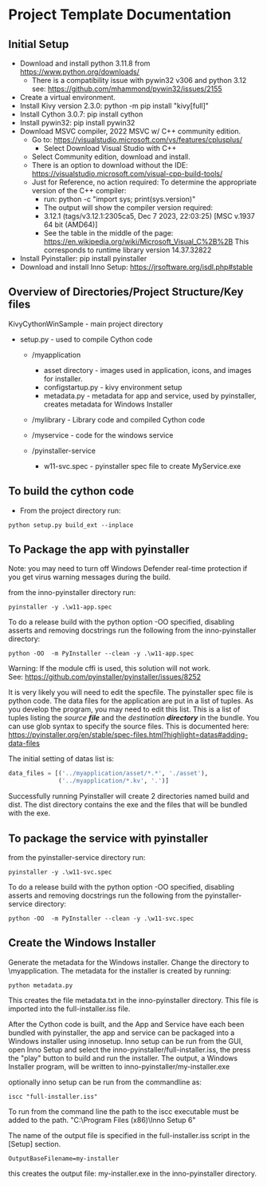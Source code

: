 # Project Template Documentation
## Initial Setup

* Download and install python 3.11.8 from https://www.python.org/downloads/
  * There is a compatibility issue with pywin32 v306 and python 3.12 see: https://github.com/mhammond/pywin32/issues/2155
* Create a virtual environment.
* Install Kivy version 2.3.0: python -m pip install "kivy[full]"
* Install Cython 3.0.7: pip install cython
* Install pywin32: pip install pywin32
* Download MSVC compiler, 2022 MSVC w/ C++ community edition.
    - Go to: https://visualstudio.microsoft.com/vs/features/cplusplus/
        - Select Download Visual Studio with C++
    - Select Community edition, download and install.
    - There is an option to download without the IDE:  https://visualstudio.microsoft.com/visual-cpp-build-tools/
    - Just for Reference, no action required: To determine the appropriate version of the C++ compiler: 
      - run: python -c "import sys; print(sys.version)"
      - The output will show the compiler version required:
      - 3.12.1 (tags/v3.12.1:2305ca5, Dec  7 2023, 22:03:25) [MSC v.1937 64 bit (AMD64)]
      - See the table in the middle of the page: https://en.wikipedia.org/wiki/Microsoft_Visual_C%2B%2B 
      This corresponds to runtime library version 14.37.32822
* Install Pyinstaller: pip install pyinstaller 
* Download and install Inno Setup: https://jrsoftware.org/isdl.php#stable

## Overview of Directories/Project Structure/Key files
KivyCythonWinSample - main project directory
- setup.py - used to compile Cython code

    * /myapplication 
      * asset directory - images used in application, icons, and images for installer.
      * configstartup.py - kivy environment setup
      * metadata.py - metadata for app and service, used by pyinstaller, creates metadata for Windows Installer

    * /mylibrary - Library code and compiled Cython code
    * /myservice - code for the windows service
    * /pyinstaller-service
      * w11-svc.spec - pyinstaller spec file to create MyService.exe


## To build the cython code
* From the project directory run:
```commandline
python setup.py build_ext --inplace
```

## To Package the app with pyinstaller
Note: you may need to turn off Windows Defender real-time protection if you get virus warning messages
during the build.

from the inno-pyinstaller directory run:
```commandline
pyinstaller -y .\w11-app.spec
```

To do a release build with the python option -OO specified, disabling asserts
and removing docstrings run the following from the inno-pyinstaller directory:
```commandline
python -OO  -m PyInstaller --clean -y .\w11-app.spec
```
Warning: If the module cffi is used, this solution will not work.  
See: https://github.com/pyinstaller/pyinstaller/issues/8252


It is very likely you will need to edit the specfile. The pyinstaller spec file is python code.
The data files for the application are put in a list of tuples. As you develop the program,
you may need to edit this list. This is a list of tuples listing the _source **file**_ and the
_destination **directory**_ in the bundle.  You can use glob syntax to specify the source files.
This is documented here: https://pyinstaller.org/en/stable/spec-files.html?highlight=datas#adding-data-files

The initial setting of datas list is:
```python
data_files = [('../myapplication/asset/*.*', './asset'),
              ('../myapplication/*.kv', '.')]
```
Successfully running Pyinstaller will create 2 directories named build and dist. The dist directory contains the exe
and the files that will be bundled with the exe.

## To package the service with pyinstaller
from the pyinstaller-service directory run:
```commandline
pyinstaller -y .\w11-svc.spec
```

To do a release build with the python option -OO specified, disabling asserts
and removing docstrings run the following from the pyinstaller-service directory:
```commandline
python -OO  -m PyInstaller --clean -y .\w11-svc.spec
```

## Create the Windows Installer

Generate the metadata for the Windows installer. Change the directory to \myapplication. 
The metadata for the installer is created by running: 
```commandline
python metadata.py
```
This creates the file metadata.txt in the inno-pyinstaller directory. This file is imported into
the full-installer.iss file.


After the Cython code is built, and the App and Service have each been bundled with pyinstaller, the app and service can
be packaged into a Windows installer using innosetup.
Inno setup can be run from the GUI, open Inno Setup and select the inno-pyinstaller/full-installer.iss, the press the
"play" button to build and run the installer. The output, a Windows Installer program, will be written to
inno-pyinstaller/my-installer.exe

optionally inno setup can be run from the commandline as:
```commandline
iscc "full-installer.iss"
```
To run from the command line the path to the iscc executable must be added to the path.
"C:\Program Files (x86)\Inno Setup 6\"

The name of the output file is specified in the full-installer.iss script in the [Setup] section.

```
OutputBaseFilename=my-installer
```

this creates the output file: my-installer.exe in the inno-pyinstaller directory.
